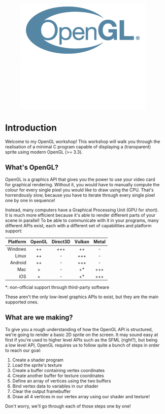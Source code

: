 <!-- markdownlint-disable MD033 -->
<!-- markdownlint-disable MD041 -->

<p align="center">
    <img class="light-only" src="OpenGL_170px_June16.png">
    <img class="dark-only" src="OpenGL_White_170px_June16.png">
</p>

# Introduction

Welcome to my OpenGL workshop! This workshop will walk you through the
realisation of a minimal C program capable of displaying a (transparent) sprite
using modern OpenGL (>= 3.3).

## What's OpenGL?

OpenGL is a graphics API that gives you the power to use your video card for
graphical rendering. Without it, you would have to manually compute the colour
for every single pixel you would like to draw using the CPU. That's horrendously
slow, because you have to iterate through every single pixel one by one in
sequence!

Instead, many computers have a Graphical Processing Unit (GPU for short). It is
much more efficient because it's able to render different parts of your scene in
parallel! To be able to communicate with it in your programs, many different
APIs exist, each with a different set of capabilities and platform support:

| Platform | OpenGL | Direct3D | Vulkan | Metal |
| -------: | :----: | :------: | :----: | :---: |
|  Windows |   ++   |   +++    |   ++   |   -   |
|    Linux |   ++   |    -     |  +++   |   -   |
|  Android |   ++   |    -     |  +++   |   -   |
|      Mac |   +    |    -     |  +\*   |  +++  |
|      iOS |   +    |    -     |  +\*   |  +++  |

\*: non-official support through third-party software

These aren't the only low-level graphics APIs to exist, but they are the main
supported ones.

## What are we making?

To give you a rough understanding of how the OpenGL API is structured, we're
going to render a basic 2D sprite on the screen. It may sound easy at first if
you're used to higher level APIs such as the SFML (right?), but being a low
level API, OpenGL requires us to follow quite a bunch of steps in order to reach
our goal:

1. Create a shader program
2. Load the sprite's texture
3. Create a buffer containing vertex coordinates
4. Create another buffer for texture coordinates
5. Define an array of vertices using the two buffers
6. Bind vertex data to variables in our shader
7. Clear the output framebuffer
8. Draw all 4 vertices in our vertex array using our shader and texture!

Don't worry, we'll go through each of those steps one by one!
